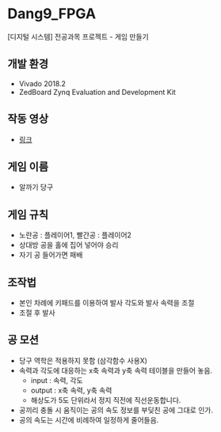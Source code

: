 # Dang9_FPGA

[디지털 시스템] 전공과목 프로젝트 - 게임 만들기

## 개발 환경
- Vivado 2018.2
- ZedBoard Zynq Evaluation and Development Kit

## 작동 영상
- [링크](https://youtu.be/6aguoTzoUTY)

## 게임 이름
- 알까기 당구

## 게임 규칙
- 노란공 : 플레이어1, 빨간공 : 플레이어2
- 상대방 공을 홀에 집어 넣어야 승리
- 자기 공 들어가면 패배

## 조작법
- 본인 차례에 키패드를 이용하여 발사 각도와 발사 속력을 조절
- 조절 후 발사

## 공 모션
- 당구 역학은 적용하지 못함 (삼각함수 사용X)
- 속력과 각도에 대응하는 x축 속력과 y축 속력 테이블을 만들어 놓음.
  - input : 속력, 각도
  - output : x축 속력, y축 속력
  - 해상도가 5도 단위라서 정지 직전에 직선운동합니다.
- 공끼리 충돌 시 움직이는 공의 속도 정보를 부딪친 공에 그대로 인가.
- 공의 속도는 시간에 비례하여 일정하게 줄어들음.
